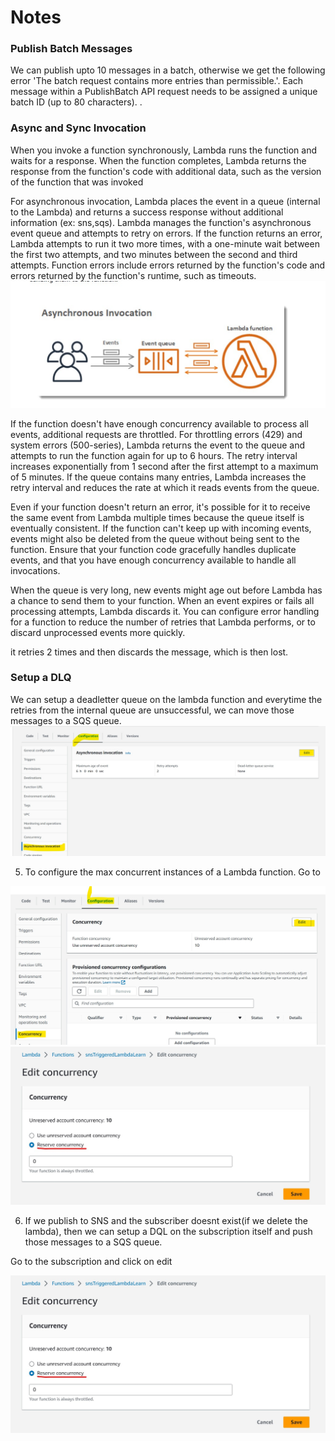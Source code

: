 <h1>Notes</h1>

<h3>Publish Batch Messages</h3>
<p> We can publish upto 10 messages in a batch, otherwise we get the following error 
'The batch request contains more entries than permissible.'.
  Each message within a PublishBatch API request needs to be assigned a unique batch ID (up to 80 characters).
.</p>
<h3>Async and Sync Invocation</h3>
<p> When you invoke a function synchronously, Lambda runs the function and waits for a response. When the function completes, Lambda returns the response from the function's code with additional data, 
such as the version of the function that was invoked</p>
<p> For asynchronous invocation, Lambda places the event in a queue (internal to the Lambda) and returns a success 
response without additional information (ex: sns,sqs). Lambda manages the function's asynchronous event queue and attempts to retry on errors. If the function returns an error, Lambda attempts to run it two more times, with a one-minute wait between the first two attempts, and two minutes between the second and third attempts. Function errors include errors returned by the function's code and errors returned by the function's runtime, such as timeouts.
<img src='../Images/InternalEventQueue.jpg'>
  
</p>
<p>If the function doesn't have enough concurrency available to process all events, additional requests are throttled. For throttling errors (429) and system errors (500-series), Lambda returns the event to the queue and attempts to run the function again for up to 6 hours. The retry interval increases exponentially from 1 second after the first attempt to a maximum of 5 minutes. If the queue contains many entries, Lambda increases the retry interval and reduces the rate at which it reads events from the queue. </p>
<p>Even if your function doesn't return an error, it's possible for it to receive the same event from Lambda multiple times because the queue itself is eventually consistent. If the function can't keep up with incoming events, events might also be deleted from the queue without being sent to the function. Ensure that your function code gracefully handles duplicate events, and that you have enough concurrency available to handle all invocations. </p>
<p>When the queue is very long, new events might age out before Lambda has a chance to send them to your function. When an event expires or fails all processing attempts, Lambda discards it. You can configure error handling for a function to reduce the number of retries that Lambda performs, or to discard unprocessed events more quickly.

it retries 2 times and then discards the message, which is then lost. </p>

<h3>Setup a DLQ</h3>
We can setup a deadletter queue on the lambda function and everytime the retries from the internal queue are 
unsuccessful, we can move those messages to a SQS queue.

<img src='../Images/DLQ.jpg'>


5. To configure the max concurrent instances of a Lambda function. Go to

<img src='../Images/LambdaConcurrency.jpg'>
<img src='../Images/LambdaConcurrency2.jpg'>

6. If we publish to SNS and the subscriber doesnt exist(if we delete the lambda), then we can setup a DQL 
on the subscription itself and push those messages to a SQS queue.

Go to the subscription and click on edit

<img src='../Images/LambdaConcurrency2.jpg'>


